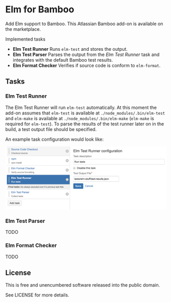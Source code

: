 # Elm for Bamboo

Add Elm support to Bamboo. This Atlassian Bamboo add-on is available on the marketplace.

Implemented tasks

* **Elm Test Runner** Runs `elm-test` and stores the output.
* **Elm Test Parser** Parses the output from the *Elm Test Runner* task and integrates with the default Bamboo test results.
* **Elm Format Checker** Verifies if source code is conform to `elm-format`.

## Tasks

### Elm Test Runner

The Elm Test Runner will run `elm-test` automatically. At this moment the add-on assumes that `elm-test` is available at `./node_modules/.bin/elm-test` and `elm-make` is available at `./node_modules/.bin/elm-make` (`elm-make` is required for `elm-test`).
To parse the results of the test runner later on in the build, a test output file should be specified.

An example task configuration would look like:

![Alt text](resources/screenshots/sample-elm-test-runner-task.png?raw=true "Sample Elm Test Runner Task")


### Elm Test Parser

TODO

### Elm Format Checker

TODO

## License

This is free and unencumbered software released into the public domain.

See LICENSE for more details.
